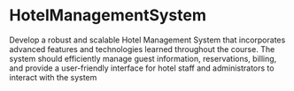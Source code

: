 # HotelManagementSystem
Develop a robust and scalable Hotel Management System that incorporates advanced features and technologies learned throughout the course. The system should efficiently manage guest information, reservations, billing, and provide a user-friendly interface for hotel staff and administrators to interact with the system
